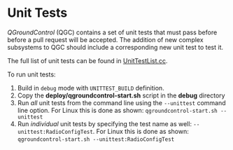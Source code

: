 # Unit Tests

*QGroundControl* (QGC) contains a set of unit tests that must pass before before a pull request will be accepted. The addition of new complex subsystems to QGC should include a corresponding new unit test to test it.

The full list of unit tests can be found in [UnitTestList.cc](https://github.com/mavlink/qgroundcontrol/blob/master/src/qgcunittest/UnitTestList.cc).

To run unit tests:

1. Build in `debug` mode with `UNITTEST_BUILD` definition. 
2. Copy the **deploy/qgroundcontrol-start.sh** script in the **debug** directory
3. Run *all* unit tests from the command line using the `--unittest` command line option. For Linux this is done as shown: ```qgroundcontrol-start.sh --unittest```
4. Run *individual* unit tests by specifying the test name as well: `--unittest:RadioConfigTest`. For Linux this is done as shown: ```qgroundcontrol-start.sh --unittest:RadioConfigTest```